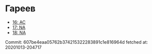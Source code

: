 # Гареев
- [16: AC](16.md)
- [17: NA](17.md)
- [18: NA](18.md)

Commit: 607be4eaa05762b374215322283891c1e816964d
 fetched at: 20201013-204717
